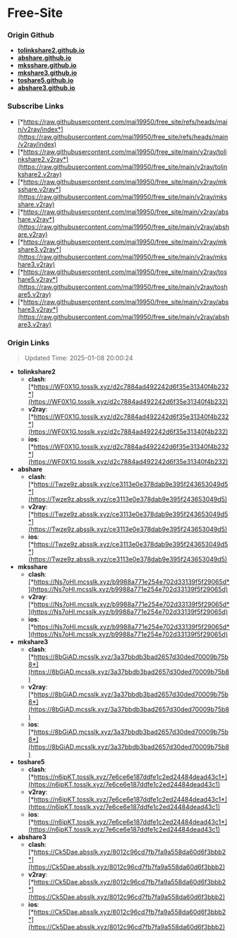 # Free-Site

### Origin Github

- [**tolinkshare2.github.io**](https://github.com/tolinkshare2/tolinkshare2.github.io)
- [**abshare.github.io**](https://github.com/abshare/abshare.github.io)
- [**mksshare.github.io**](https://github.com/mksshare/mksshare.github.io)
- [**mkshare3.github.io**](https://github.com/mkshare3/mkshare3.github.io)
- [**toshare5.github.io**](https://github.com/toshare5/toshare5.github.io)
- [**abshare3.github.io**](https://github.com/abshare3/abshare3.github.io)

### Subscribe Links

- [*https://raw.githubusercontent.com/mai19950/free_site/refs/heads/main/v2ray/index*](https://raw.githubusercontent.com/mai19950/free_site/refs/heads/main/v2ray/index)
- [*https://raw.githubusercontent.com/mai19950/free_site/main/v2ray/tolinkshare2.v2ray*](https://raw.githubusercontent.com/mai19950/free_site/main/v2ray/tolinkshare2.v2ray)
- [*https://raw.githubusercontent.com/mai19950/free_site/main/v2ray/mksshare.v2ray*](https://raw.githubusercontent.com/mai19950/free_site/main/v2ray/mksshare.v2ray)
- [*https://raw.githubusercontent.com/mai19950/free_site/main/v2ray/abshare.v2ray*](https://raw.githubusercontent.com/mai19950/free_site/main/v2ray/abshare.v2ray)
- [*https://raw.githubusercontent.com/mai19950/free_site/main/v2ray/mkshare3.v2ray*](https://raw.githubusercontent.com/mai19950/free_site/main/v2ray/mkshare3.v2ray)
- [*https://raw.githubusercontent.com/mai19950/free_site/main/v2ray/toshare5.v2ray*](https://raw.githubusercontent.com/mai19950/free_site/main/v2ray/toshare5.v2ray)
- [*https://raw.githubusercontent.com/mai19950/free_site/main/v2ray/abshare3.v2ray*](https://raw.githubusercontent.com/mai19950/free_site/main/v2ray/abshare3.v2ray)

### Origin Links

> Updated Time: 2025-01-08 20:00:24

- **tolinkshare2**
  - **clash**: [*https://WF0X1G.tosslk.xyz/d2c7884ad492242d6f35e31340f4b232*](https://WF0X1G.tosslk.xyz/d2c7884ad492242d6f35e31340f4b232)
  - **v2ray**: [*https://WF0X1G.tosslk.xyz/d2c7884ad492242d6f35e31340f4b232*](https://WF0X1G.tosslk.xyz/d2c7884ad492242d6f35e31340f4b232)
  - **ios**: [*https://WF0X1G.tosslk.xyz/d2c7884ad492242d6f35e31340f4b232*](https://WF0X1G.tosslk.xyz/d2c7884ad492242d6f35e31340f4b232)
- **abshare**
  - **clash**: [*https://Twze9z.absslk.xyz/ce3113e0e378dab9e395f243653049d5*](https://Twze9z.absslk.xyz/ce3113e0e378dab9e395f243653049d5)
  - **v2ray**: [*https://Twze9z.absslk.xyz/ce3113e0e378dab9e395f243653049d5*](https://Twze9z.absslk.xyz/ce3113e0e378dab9e395f243653049d5)
  - **ios**: [*https://Twze9z.absslk.xyz/ce3113e0e378dab9e395f243653049d5*](https://Twze9z.absslk.xyz/ce3113e0e378dab9e395f243653049d5)
- **mksshare**
  - **clash**: [*https://Ns7oHI.mcsslk.xyz/b9988a771e254e702d33139f5f29065d*](https://Ns7oHI.mcsslk.xyz/b9988a771e254e702d33139f5f29065d)
  - **v2ray**: [*https://Ns7oHI.mcsslk.xyz/b9988a771e254e702d33139f5f29065d*](https://Ns7oHI.mcsslk.xyz/b9988a771e254e702d33139f5f29065d)
  - **ios**: [*https://Ns7oHI.mcsslk.xyz/b9988a771e254e702d33139f5f29065d*](https://Ns7oHI.mcsslk.xyz/b9988a771e254e702d33139f5f29065d)
- **mkshare3**
  - **clash**: [*https://8bGiAD.mcsslk.xyz/3a37bbdb3bad2657d30ded70009b75b8*](https://8bGiAD.mcsslk.xyz/3a37bbdb3bad2657d30ded70009b75b8)
  - **v2ray**: [*https://8bGiAD.mcsslk.xyz/3a37bbdb3bad2657d30ded70009b75b8*](https://8bGiAD.mcsslk.xyz/3a37bbdb3bad2657d30ded70009b75b8)
  - **ios**: [*https://8bGiAD.mcsslk.xyz/3a37bbdb3bad2657d30ded70009b75b8*](https://8bGiAD.mcsslk.xyz/3a37bbdb3bad2657d30ded70009b75b8)
- **toshare5**
  - **clash**: [*https://n6ipKT.tosslk.xyz/7e6ce6e187ddfe1c2ed24484dead43c1*](https://n6ipKT.tosslk.xyz/7e6ce6e187ddfe1c2ed24484dead43c1)
  - **v2ray**: [*https://n6ipKT.tosslk.xyz/7e6ce6e187ddfe1c2ed24484dead43c1*](https://n6ipKT.tosslk.xyz/7e6ce6e187ddfe1c2ed24484dead43c1)
  - **ios**: [*https://n6ipKT.tosslk.xyz/7e6ce6e187ddfe1c2ed24484dead43c1*](https://n6ipKT.tosslk.xyz/7e6ce6e187ddfe1c2ed24484dead43c1)
- **abshare3**
  - **clash**: [*https://Ck5Dae.absslk.xyz/8012c96cd7fb7fa9a558da60d6f3bbb2*](https://Ck5Dae.absslk.xyz/8012c96cd7fb7fa9a558da60d6f3bbb2)
  - **v2ray**: [*https://Ck5Dae.absslk.xyz/8012c96cd7fb7fa9a558da60d6f3bbb2*](https://Ck5Dae.absslk.xyz/8012c96cd7fb7fa9a558da60d6f3bbb2)
  - **ios**: [*https://Ck5Dae.absslk.xyz/8012c96cd7fb7fa9a558da60d6f3bbb2*](https://Ck5Dae.absslk.xyz/8012c96cd7fb7fa9a558da60d6f3bbb2)
